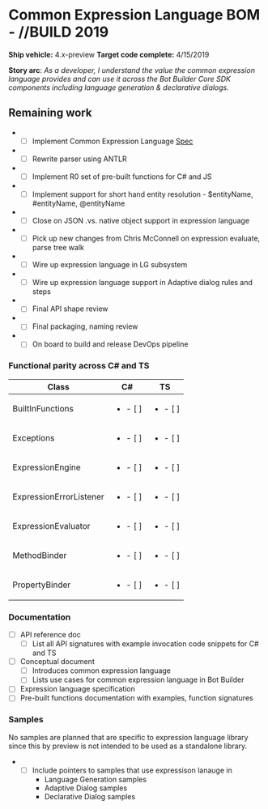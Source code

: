 # Common Expression Language BOM - //BUILD 2019
**Ship vehicle:** 4.x-preview
**Target code complete:** 4/15/2019

**Story arc**: _As a developer, I understand the value the common expression language provides and can use it across the Bot Builder Core SDK components including language generation & declarative dialogs._

## Remaining work
- - [ ] Implement Common Expression Language [Spec](https://microsoft.sharepoint.com/:w:/t/ConversationalAI785/EfIx5-gPhE5HlAGhvNEoKLIBo0AeoWmq1ITRhai2q2trLA?e=x9uKyb)
- - [ ] Rewrite parser using ANTLR
- - [ ] Implement R0 set of pre-built functions for C# and JS
- - [ ] Implement support for short hand entity resolution - $entityName, #entityName, @entityName
- - [ ] Close on JSON .vs. native object support in expression language
- - [ ] Pick up new changes from Chris McConnell on expression evaluate, parse tree walk
- - [ ] Wire up expression language in LG subsystem
- - [ ] Wire up expression language support in Adaptive dialog rules and steps
- - [ ] Final API shape review
- - [ ] Final packaging, naming review
- - [ ] On board to build and release DevOps pipeline

### Functional parity across C# and TS

|        Class              |         C#             |          TS            |
|---------------------------|------------------------|------------------------|
| BuiltInFunctions          |<ul><li>- [ ] </li></ul>|<ul><li>- [ ] </li></ul>|
| Exceptions                |<ul><li>- [ ] </li></ul>|<ul><li>- [ ] </li></ul>|
| ExpressionEngine          |<ul><li>- [ ] </li></ul>|<ul><li>- [ ] </li></ul>|
| ExpressionErrorListener   |<ul><li>- [ ] </li></ul>|<ul><li>- [ ] </li></ul>|
| ExpressionEvaluator       |<ul><li>- [ ] </li></ul>|<ul><li>- [ ] </li></ul>|
| MethodBinder              |<ul><li>- [ ] </li></ul>|<ul><li>- [ ] </li></ul>|
| PropertyBinder            |<ul><li>- [ ] </li></ul>|<ul><li>- [ ] </li></ul>|

### Documentation
- [ ] API reference doc
    - [ ] List all API signatures with example invocation code snippets for C# and TS
- [ ] Conceptual document
    - [ ] Introduces common expression language
    - [ ] Lists use cases for common expression language in Bot Builder
- [ ] Expression language specification
- [ ] Pre-built functions documentation with examples, function signatures

### Samples
No samples are planned that are specific to expression language library since this by preview is not intended to be used as a standalone library. 
- - [ ] Include pointers to samples that use expressison lanauge in
    - Language Generation samples
    - Adaptive Dialog samples
    - Declarative Dialog samples
